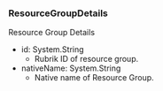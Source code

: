 ### ResourceGroupDetails
Resource Group Details

- id: System.String
  - Rubrik ID of resource group.
- nativeName: System.String
  - Native name of Resource Group.
